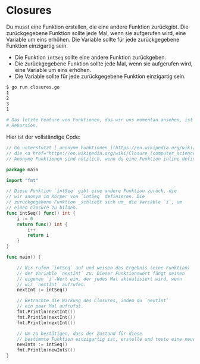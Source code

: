 # Closures

Du musst eine Funktion erstellen, die eine andere Funktion zurückgibt. Die zurückgegebene Funktion sollte jede Mal, wenn sie aufgerufen wird, eine Variable um eins erhöhen. Die Variable sollte für jede zurückgegebene Funktion einzigartig sein.

- Die Funktion `intSeq` sollte eine andere Funktion zurückgeben.
- Die zurückgegebene Funktion sollte jede Mal, wenn sie aufgerufen wird, eine Variable um eins erhöhen.
- Die Variable sollte für jede zurückgegebene Funktion einzigartig sein.

```sh
$ go run closures.go
1
2
3
1

# Das letzte Feature von Funktionen, das wir uns momentan ansehen, ist
# Rekursion.
```

Hier ist der vollständige Code:

```go
// Go unterstützt [_anonyme Funktionen_](https://en.wikipedia.org/wiki/Anonymous_function),
// die <a href="https://en.wikipedia.org/wiki/Closure_(computer_science)"><em>Closures</em></a> bilden können.
// Anonyme Funktionen sind nützlich, wenn du eine Funktion inline definieren möchtest, ohne sie benennen zu müssen.

package main

import "fmt"

// Diese Funktion `intSeq` gibt eine andere Funktion zurück, die
// wir anonym im Körper von `intSeq` definieren. Die
// zurückgegebene Funktion _schließt sich um_ die Variable `i`, um
// einen Closure zu bilden.
func intSeq() func() int {
	i := 0
	return func() int {
		i++
		return i
	}
}

func main() {

	// Wir rufen `intSeq` auf und weisen das Ergebnis (eine Funktion)
	// der Variable `nextInt` zu. Dieser Funktionswert fängt seinen
	// eigenen `i`-Wert ein, der jedes Mal aktualisiert wird, wenn
	// wir `nextInt` aufrufen.
	nextInt := intSeq()

	// Betrachte die Wirkung des Closures, indem du `nextInt`
	// ein paar Mal aufrufst.
	fmt.Println(nextInt())
	fmt.Println(nextInt())
	fmt.Println(nextInt())

	// Um zu bestätigen, dass der Zustand für diese
	// bestimmte Funktion einzigartig ist, erstelle und teste eine neue.
	newInts := intSeq()
	fmt.Println(newInts())
}

```
